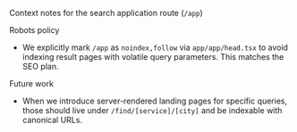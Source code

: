 Context notes for the search application route (`/app`)

Robots policy
- We explicitly mark `/app` as `noindex,follow` via `app/app/head.tsx` to avoid indexing result pages with volatile query parameters. This matches the SEO plan.

Future work
- When we introduce server-rendered landing pages for specific queries, those should live under `/find/[service]/[city]` and be indexable with canonical URLs.


